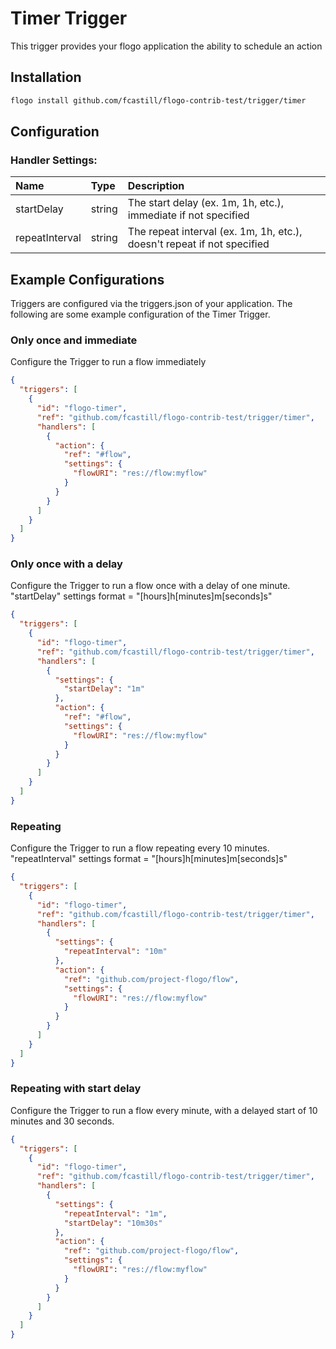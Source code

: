 <!--
title: Timer
weight: 4707
-->

# Timer Trigger

This trigger provides your flogo application the ability to schedule an action

## Installation

```bash
flogo install github.com/fcastill/flogo-contrib-test/trigger/timer
```

## Configuration

### Handler Settings:

| Name           | Type   | Description                                                             |
| :------------- | :----- | :---------------------------------------------------------------------- |
| startDelay     | string | The start delay (ex. 1m, 1h, etc.), immediate if not specified          |
| repeatInterval | string | The repeat interval (ex. 1m, 1h, etc.), doesn't repeat if not specified |

## Example Configurations

Triggers are configured via the triggers.json of your application. The following are some example configuration of the Timer Trigger.

### Only once and immediate

Configure the Trigger to run a flow immediately

```json
{
  "triggers": [
    {
      "id": "flogo-timer",
      "ref": "github.com/fcastill/flogo-contrib-test/trigger/timer",
      "handlers": [
        {
          "action": {
            "ref": "#flow",
            "settings": {
              "flowURI": "res://flow:myflow"
            }
          }
        }
      ]
    }
  ]
}
```

### Only once with a delay

Configure the Trigger to run a flow once with a delay of one minute. "startDelay" settings format = "[hours]h[minutes]m[seconds]s"

```json
{
  "triggers": [
    {
      "id": "flogo-timer",
      "ref": "github.com/fcastill/flogo-contrib-test/trigger/timer",
      "handlers": [
        {
          "settings": {
            "startDelay": "1m"
          },
          "action": {
            "ref": "#flow",
            "settings": {
              "flowURI": "res://flow:myflow"
            }
          }
        }
      ]
    }
  ]
}
```

### Repeating

Configure the Trigger to run a flow repeating every 10 minutes. "repeatInterval" settings format = "[hours]h[minutes]m[seconds]s"

```json
{
  "triggers": [
    {
      "id": "flogo-timer",
      "ref": "github.com/fcastill/flogo-contrib-test/trigger/timer",
      "handlers": [
        {
          "settings": {
            "repeatInterval": "10m"
          },
          "action": {
            "ref": "github.com/project-flogo/flow",
            "settings": {
              "flowURI": "res://flow:myflow"
            }
          }
        }
      ]
    }
  ]
}
```

### Repeating with start delay

Configure the Trigger to run a flow every minute, with a delayed start of 10 minutes and 30 seconds.

```json
{
  "triggers": [
    {
      "id": "flogo-timer",
      "ref": "github.com/fcastill/flogo-contrib-test/trigger/timer",
      "handlers": [
        {
          "settings": {
            "repeatInterval": "1m",
            "startDelay": "10m30s"
          },
          "action": {
            "ref": "github.com/project-flogo/flow",
            "settings": {
              "flowURI": "res://flow:myflow"
            }
          }
        }
      ]
    }
  ]
}
```

